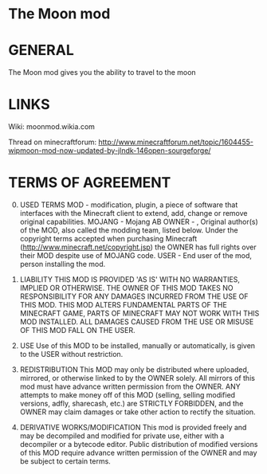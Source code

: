 The Moon mod
=======

GENERAL
==========
The Moon mod gives you the ability to travel to the moon

LINKS
=======

Wiki: moonmod.wikia.com

Thread on minecraftforum: http://www.minecraftforum.net/topic/1604455-wipmoon-mod-now-updated-by-jlndk-146open-sourgeforge/

TERMS OF AGREEMENT
==================
0. USED TERMS
MOD - modification, plugin, a piece of software that interfaces with the Minecraft client to extend, add, change or remove original capabilities.
MOJANG - Mojang AB
OWNER - , Original author(s) of the MOD, also called the modding team, listed below. Under the copyright terms accepted when purchasing Minecraft (http://www.minecraft.net/copyright.jsp) the OWNER has full rights over their MOD despite use of MOJANG code.
USER - End user of the mod, person installing the mod.

1. LIABILITY
THIS MOD IS PROVIDED 'AS IS' WITH NO WARRANTIES, IMPLIED OR OTHERWISE. THE OWNER OF THIS MOD TAKES NO RESPONSIBILITY FOR ANY DAMAGES INCURRED FROM THE USE OF THIS MOD. THIS MOD ALTERS FUNDAMENTAL PARTS OF THE MINECRAFT GAME, PARTS OF MINECRAFT MAY NOT WORK WITH THIS MOD INSTALLED. ALL DAMAGES CAUSED FROM THE USE OR MISUSE OF THIS MOD FALL ON THE USER.

2. USE
Use of this MOD to be installed, manually or automatically, is given to the USER without restriction.

3. REDISTRIBUTION
This MOD may only be distributed where uploaded, mirrored, or otherwise linked to by the OWNER solely. All mirrors of this mod must have advance written permission from the OWNER. ANY attempts to make money off of this MOD (selling, selling modified versions, adfly, sharecash, etc.) are STRICTLY FORBIDDEN, and the OWNER may claim damages or take other action to rectify the situation.

4. DERIVATIVE WORKS/MODIFICATION
This mod is provided freely and may be decompiled and modified for private use, either with a decompiler or a bytecode editor. Public distribution of modified versions of this MOD require advance written permission of the OWNER and may be subject to certain terms.
